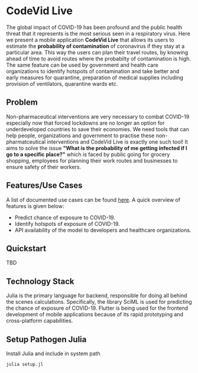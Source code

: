 # CodeVid Live
The global impact of COVID-19 has been profound and the public health threat that it represents is the most serious seen in a respiratory virus. Here we present a mobile application **CodeVid Live** that allows its users to estimate the **probability of contamination** of coronavirus if they stay at a particular area. This way the users can plan their travel routes, by knowing ahead of time to avoid routes where the probabilty of contamination is high. The same feature can be used by government and health care organizations to identify hotspots of contamination and take better and early measures for quarantine, preparation of medical supplies including provision of ventilators, quarantine wards etc.

## Problem
Non-pharmaceutical interventions are very necessary to combat COVID-19 especially now that forced lockdowns are no longer an option for underdeveloped countries to save their economies. We need tools that can help people, organizations and government to practise these non-pharmatceutical interventions and CodeVid Live is exactly one such tool! 
It aims to solve the issue **"What is the probability of me getting infected if I go to a specific place?"** which is faced by public going for grocery shopping, employees for planning their work routes and businesses to ensure safety of their workers.

## Features/Use Cases
A list of documented use cases can be found [here](https://github.com/MLH-Fellowship/CodeVidLive/issues/1). A quick overview of features is given below:
- Predict chance of exposure to COVID-19.
- Identify hotspots of exposure of COVID-19.
- API availability of the model to developers and healthcare organizations.

## Quickstart
TBD

## Technology Stack
Julia is the primary language for backend, responsible for doing all behind the scenes calculations. Specifically, the library SciML is used for predicting the chance of exposure of COVID-19. 
Flutter is being used for the frontend development of mobile applications because of its rapid prototyping and cross-platform capabilities.

## Setup Pathogen Julia

Install Julia and include in system path

```bash
julia setup.jl
```